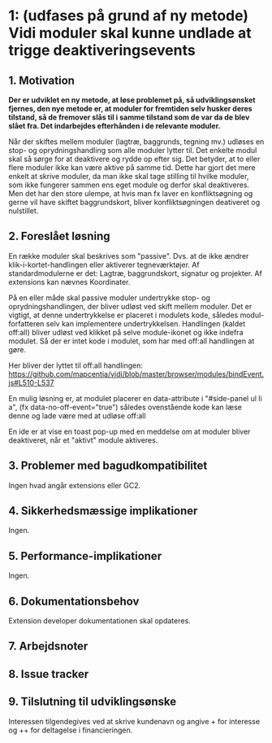 # 1: (udfases på grund af ny metode) Vidi moduler skal kunne undlade at trigge deaktiveringsevents

## 1. Motivation
**Der er udviklet en ny metode, at løse problemet på, så udviklingsønsket fjernes, den nye metode er, at moduler for fremtiden selv husker deres tilstand, så de fremover slås til i samme tilstand som de var da de blev slået fra. Det indarbejdes efterhånden i de relevante moduler.** 

Når der skiftes mellem moduler (lagtræ, baggrunds, tegning mv.) udløses en stop- og oprydningshandling som alle moduler lytter til. Det enkelte modul skal så sørge for at deaktivere og rydde op efter sig. Det betyder, at to eller flere moduler ikke kan være aktive på samme tid. Dette har gjort det mere enkelt at skrive moduler, da man ikke skal tage stilling til hvilke moduler, som ikke fungerer sammen ens eget module og derfor skal deaktiveres. Men det har den store ulempe, at hvis man fx laver en konfliktsøgning og gerne vil have skiftet baggrundskort, bliver konfliktsøgningen deativeret og nulstillet.   

## 2. Foreslået løsning
En række moduler skal beskrives som "passive". Dvs. at de ikke ændrer klik-i-kortet-handlingen eller aktiverer tegneværktøjer. Af standardmodulerne er det: Lagtræ, baggrundskort, signatur og projekter. Af extensions kan nævnes Koordinater.

På en eller måde skal passive moduler undertrykke stop- og oprydningshandlingen, der bliver udløst ved skift mellem moduler. Det er vigtigt, at denne undertrykkelse er placeret i modulets kode, således modul-forfatteren selv kan implementere undertrykkelsen. Handlingen (kaldet off:all) bliver udløst ved klikket på selve module-ikonet og ikke indefra modulet. Så der er intet kode i modulet, som har med off:all handlingen at gøre.

Her bliver der lyttet til off:all handlingen: https://github.com/mapcentia/vidi/blob/master/browser/modules/bindEvent.js#L510-L537

En mulig løsning er, at modulet placerer en data-attribute i "#side-panel ul li a", (fx data-no-off-event="true") således ovenstående kode kan læse denne og lade være med at udløse off:all

En ide er at vise en toast pop-up med en meddelse om at moduler bliver deaktiveret, når et "aktivt" module aktiveres.

## 3. Problemer med bagudkompatibilitet
Ingen hvad angår extensions eller GC2.

## 4. Sikkerhedsmæssige implikationer
Ingen.

## 5. Performance-implikationer
Ingen.

## 6. Dokumentationsbehov
Extension developer dokumentationen skal opdateres.

## 7. Arbejdsnoter

## 8. Issue tracker

## 9. Tilslutning til udviklingsønske
Interessen tilgendegives ved at skrive kundenavn og angive + for interesse og ++ for deltagelse i financieringen.

